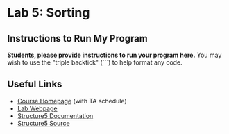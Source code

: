 # Lab 5: Sorting

## Instructions to Run My Program

**Students, please provide instructions to run your program here.** You may wish to use the "triple backtick" (\`\`\`) to help format any code.

## Useful Links
 * [Course Homepage](https://www.cs.williams.edu/~cs136/) (with TA schedule)
 * [Lab Webpage](https://williams-cs.github.io/cs136s22-www/assets/labs/lab5/sorting.html)
 * [Structure5 Documentation](http://www.cs.williams.edu/~bailey/JavaStructures/doc/structure5/index.html)
 * [Structure5 Source](http://www.cs.williams.edu/~bailey/JavaStructures/Software_files/structure-source.tgz)
